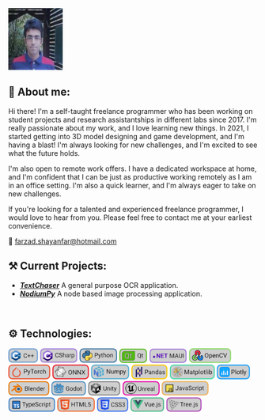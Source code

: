 <img src="./github_readme_files/farzad_shayanfar_github_profile_photo.jpg" width="110" height="125"/>

## 🐸 About me:

Hi there! I'm a self-taught freelance programmer who has been working on student projects and research assistantships in different labs since 2017. I'm really passionate about my work, and I love learning new things. In 2021, I started getting into 3D model designing and game development, and I'm having a blast! I'm always looking for new challenges, and I'm excited to see what the future holds.

I'm also open to remote work offers. I have a dedicated workspace at home, and I'm confident that I can be just as productive working remotely as I am in an office setting. I'm also a quick learner, and I'm always eager to take on new challenges.

If you're looking for a talented and experienced freelance programmer, I would love to hear from you. Please feel free to contact me at your earliest convenience.

📧 farzad.shayanfar@hotmail.com
</br>

## ⚒️ Current Projects:
+ ***[TextChaser](https://github.com/farzadshayanfar/textchaser)*** A general purpose OCR application.
+ ***[NodiumPy](https://github.com/farzadshayanfar/nodiumpy)*** A node based image processing application.
</br>

## ⚙️ Technologies:
<img src="github_readme_files/skill_shields/c++.png" height="30"> <img src="github_readme_files/skill_shields/csharp.png" height="30"> <img src="github_readme_files/skill_shields/python.png" height="30"> <img src="github_readme_files/skill_shields/qt.png" height="30"> <img src="github_readme_files/skill_shields/dotnet_maui.png" height="30"> <img src="github_readme_files/skill_shields/opencv.png" height="30"> <img src="github_readme_files/skill_shields/pytorch.png" height="30"> <img src="github_readme_files/skill_shields/onnx.png" height="30"> <img src="github_readme_files/skill_shields/numpy.png" height="30"> <img src="github_readme_files/skill_shields/pandas.png" height="30"> <img src="github_readme_files/skill_shields/matplotlib.png" height="30"> <img src="github_readme_files/skill_shields/plotly.png" height="30"> <img src="github_readme_files/skill_shields/blender.png" height="30"> <img src="github_readme_files/skill_shields/godot.png" height="30"> <img src="github_readme_files/skill_shields/unity.png" height="30"> <img src="github_readme_files/skill_shields/unreal.png" height="30"> <img src="github_readme_files/skill_shields/javascript.png" height="30"> <img src="github_readme_files/skill_shields/typescript.png" height="30"> <img src="github_readme_files/skill_shields/html5.png" height="30"> <img src="github_readme_files/skill_shields/css3.png" height="30"> <img src="github_readme_files/skill_shields/vue_js.png" height="30"> <img src="github_readme_files/skill_shields/tree_js.png" height="30">

</br>
